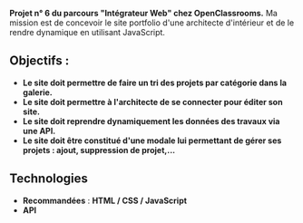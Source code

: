 **Projet n° 6 du parcours "Intégrateur Web" chez OpenClassrooms.**
Ma mission est de concevoir le site portfolio d'une architecte d'intérieur et de le rendre dynamique en utilisant JavaScript.

## Objectifs :
- **Le site doit permettre de faire un tri des projets par catégorie dans la galerie.** 
- **Le site doit permettre à l'architecte de se connecter pour éditer son site.**
- **Le site doit reprendre dynamiquement les données des travaux via une API.**
- **Le site doit être constitué d'une modale lui permettant de gérer ses projets : ajout, suppression de projet,...**

## Technologies 
- **Recommandées** : **HTML / CSS / JavaScript**
- **API**


